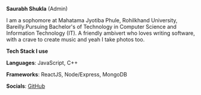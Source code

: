 **Saurabh Shukla** (Admin)

I am a sophomore at Mahatama Jyotiba Phule, Rohilkhand University, Bareilly.Pursuing Bachelor's of Technology in Computer Science and Information Technology (IT).
A friendly ambivert who loves writing software, with a crave to create music and yeah I take photos too.

**Tech Stack I use**

**Languages**: JavaScript, C++

**Frameworks**: ReactJS, Node/Express, MongoDB

**Socials**:
[GitHub](https://github.com/skinnyiam)
